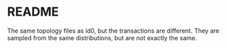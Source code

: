 # README

The same topology files as id0, but the transactions are different. They are sampled from the same distributions, but are not exactly the same.